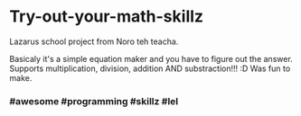 Try-out-your-math-skillz
========================

Lazarus school project from Noro teh teacha. 

Basicaly it's a simple equation maker and you have to
figure out the answer. Supports multiplication, division,
addition AND substraction!!! :D Was fun to make.

### #awesome #programming #skillz #lel
